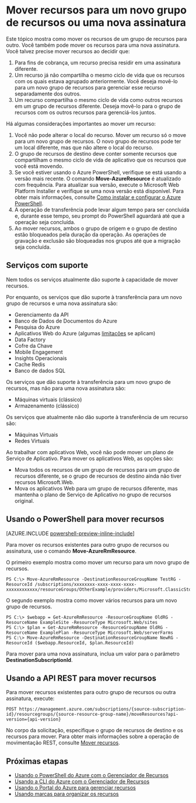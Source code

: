 <properties 
	pageTitle="Mover recursos para um novo grupo de recursos" 
	description="Use o Azure PowerShell ou a API REST para mover recursos para um novo grupo de recursos do Gerenciador de Recursos do Azure." 
	services="azure-resource-manager" 
	documentationCenter="" 
	authors="tfitzmac" 
	manager="wpickett" 
	editor=""/>

<tags 
	ms.service="azure-resource-manager" 
	ms.workload="multiple" 
	ms.tgt_pltfrm="na" 
	ms.devlang="na" 
	ms.topic="article" 
	ms.date="11/06/2015" 
	ms.author="tomfitz"/>

# Mover recursos para um novo grupo de recursos ou uma nova assinatura

Este tópico mostra como mover os recursos de um grupo de recursos para outro. Você também pode mover os recursos para uma nova assinatura. Você talvez precise mover recursos ao decidir que:

1. Para fins de cobrança, um recurso precisa residir em uma assinatura diferente.
2. Um recurso já não compartilha o mesmo ciclo de vida que os recursos com os quais estava agrupado anteriormente. Você deseja movê-lo para um novo grupo de recursos para gerenciar esse recurso separadamente dos outros.
3. Um recurso compartilha o mesmo ciclo de vida como outros recursos em um grupo de recursos diferente. Deseja movê-lo para o grupo de recursos com os outros recursos para gerenciá-los juntos.

Há algumas considerações importantes ao mover um recurso:

1. Você não pode alterar o local do recurso. Mover um recurso só o move para um novo grupo de recursos. O novo grupo de recursos pode ter um local diferente, mas que não altere o local do recurso.
2. O grupo de recursos de destino deve conter somente recursos que compartilham o mesmo ciclo de vida de aplicativo que os recursos que você está movendo.
3. Se você estiver usando o Azure PowerShell, verifique se está usando a versão mais recente. O comando **Move-AzureResource** é atualizado com frequência. Para atualizar sua versão, execute o Microsoft Web Platform Installer e verifique se uma nova versão está disponível. Para obter mais informações, consulte [Como instalar e configurar o Azure PowerShell](powershell-install-configure.md).
4. A operação de transferência pode levar algum tempo para ser concluída e, durante esse tempo, seu prompt do PowerShell aguardará até que a operação seja concluída.
5. Ao mover recursos, ambos o grupo de origem e o grupo de destino estão bloqueados pela duração da operação. As operações de gravação e exclusão são bloqueadas nos grupos até que a migração seja concluída.

## Serviços com suporte

Nem todos os serviços atualmente dão suporte à capacidade de mover recursos.

Por enquanto, os serviços que dão suporte à transferência para um novo grupo de recursos e uma nova assinatura são:

- Gerenciamento da API
- Banco de Dados de Documentos do Azure
- Pesquisa do Azure
- Aplicativos Web do Azure (algumas [limitações](app-service-web/app-service-move-resources.md) se aplicam)
- Data Factory
- Cofre da Chave
- Mobile Engagement
- Insights Operacionais
- Cache Redis
- Banco de dados SQL

Os serviços que dão suporte à transferência para um novo grupo de recursos, mas não para uma nova assinatura são:

- Máquinas virtuais (clássico)
- Armazenamento (clássico)

Os serviços que atualmente não dão suporte à transferência de um recurso são:

- Máquinas Virtuais
- Redes Virtuais

Ao trabalhar com aplicativos Web, você não pode mover um plano de Serviço de Aplicativo. Para mover os aplicativos Web, as opções são:

- Mova todos os recursos de um grupo de recursos para um grupo de recursos diferente, se o grupo de recursos de destino ainda não tiver recursos Microsoft.Web.
- Mova os aplicativos Web para um grupo de recursos diferente, mas mantenha o plano de Serviço de Aplicativo no grupo de recursos original.

## Usando o PowerShell para mover recursos

[AZURE.INCLUDE [powershell-preview-inline-include](../includes/powershell-preview-inline-include.md)]

Para mover os recursos existentes para outro grupo de recursos ou assinatura, use o comando **Move-AzureRmResource**.

O primeiro exemplo mostra como mover um recurso para um novo grupo de recursos.

    PS C:\> Move-AzureRmResource -DestinationResourceGroupName TestRG -ResourceId /subscriptions/xxxxxxxx-xxxx-xxxx-xxxx-xxxxxxxxxxxx/resourceGroups/OtherExample/providers/Microsoft.ClassicStorage/storageAccounts/examplestorage

O segundo exemplo mostra como mover vários recursos para um novo grupo de recursos.

    PS C:\> $webapp = Get-AzureRmResource -ResourceGroupName OldRG -ResourceName ExampleSite -ResourceType Microsoft.Web/sites
    PS C:\> $plan = Get-AzureRmResource -ResourceGroupName OldRG -ResourceName ExamplePlan -ResourceType Microsoft.Web/serverFarms
    PS C:\> Move-AzureRmResource -DestinationResourceGroupName NewRG -ResourceId ($webapp.ResourceId, $plan.ResourceId)

Para mover para uma nova assinatura, inclua um valor para o parâmetro **DestinationSubscriptionId**.

## Usando a API REST para mover recursos

Para mover recursos existentes para outro grupo de recursos ou outra assinatura, execute:

    POST https://management.azure.com/subscriptions/{source-subscription-id}/resourcegroups/{source-resource-group-name}/moveResources?api-version={api-version} 

No corpo da solicitação, especifique o grupo de recursos de destino e os recursos para mover. Para obter mais informações sobre a operação de movimentação REST, consulte [Mover recursos](https://msdn.microsoft.com/library/azure/mt218710.aspx).

## Próximas etapas
- [Usando o PowerShell do Azure com o Gerenciador de Recursos](./powershell-azure-resource-manager.md)
- [Usando a CLI do Azure com o Gerenciador de Recursos](./virtual-machines/xplat-cli-azure-resource-manager.md)
- [Usando o Portal do Azure para gerenciar recursos](azure-portal/resource-group-portal.md)
- [Usando marcas para organizar os recursos](./resource-group-using-tags.md)

<!---HONumber=Nov15_HO3-->